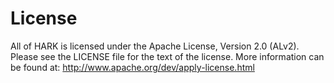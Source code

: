 # License

All of HARK is licensed under the Apache License, Version 2.0 (ALv2). Please see
the LICENSE file for the text of the license. More information can be found at:
http://www.apache.org/dev/apply-license.html
